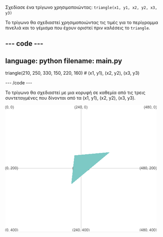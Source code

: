Σχεδίασε ένα τρίγωνο χρησιμοποιώντας: `triangle(x1, y1, x2, y2, x3, y3)`

Το τρίγωνο θα σχεδιαστεί χρησιμοποιώντας τις τιμές για το περίγραμμα πινελιά και το γέμισμα που έχουν οριστεί πριν καλέσεις το `triangle`.

--- code ---
---
language: python
filename: main.py
---

  triangle(210, 250, 330, 150, 220, 160) # (x1, y1), (x2, y2), (x3, y3)

--- /code ---

Το τρίγωνο θα σχεδιαστεί με μια κορυφή σε καθεμία από τις τρεις συντεταγμένες που δίνονται από τα (x1, y1), (x2, y2), (x3, y3).

![Η περιοχή που προκύπτει δείχνει ένα τρίγωνο με κορυφές στις συντεταγμένες από τον κώδικα.](images/example.png)
